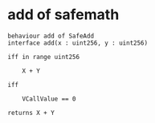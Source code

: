 # add of safemath

```act
behaviour add of SafeAdd
interface add(x : uint256, y : uint256)

iff in range uint256

    X + Y

iff

    VCallValue == 0

returns X + Y
```
